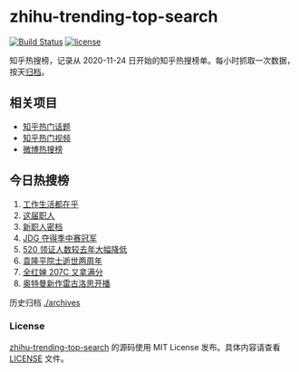 # zhihu-trending-top-search

[![Build Status](https://github.com/justjavac/zhihu-trending-top-search/workflows/ci/badge.svg?branch=main)](https://github.com/justjavac/zhihu-trending-top-search/actions)
[![license](https://img.shields.io/github/license/justjavac/zhihu-trending-top-search)](https://github.com/justjavac/zhihu-trending-top-search/blob/main/LICENSE)

知乎热搜榜，记录从 2020-11-24 日开始的知乎热搜榜单。每小时抓取一次数据，按天[归档](./archives)。

## 相关项目

- [知乎热门话题](https://github.com/justjavac/zhihu-trending-hot-questions)
- [知乎热门视频](https://github.com/justjavac/zhihu-trending-hot-video)
- [微博热搜榜](https://github.com/justjavac/weibo-trending-hot-search)

## 今日热搜榜

<!-- BEGIN -->
<!-- 最后更新时间 Mon May 22 2023 19:06:01 GMT+0800 (China Standard Time) -->

1. [工作生活都在乎](https://www.zhihu.com/search?q=%E5%B7%A5%E4%BD%9C%E7%94%9F%E6%B4%BB%E9%83%BD%E5%9C%A8%E4%B9%8E%20)
1. [这届职人](https://www.zhihu.com/search?q=%E8%BF%99%E5%B1%8A%E8%81%8C%E4%BA%BA%20)
1. [新职人密档](https://www.zhihu.com/search?q=%E6%96%B0%E8%81%8C%E4%BA%BA%E5%AF%86%E6%A1%A3)
1. [JDG 夺得季中赛冠军](https://www.zhihu.com/search?q=JDG%20%E5%A4%BA%E5%BE%97%E5%AD%A3%E4%B8%AD%E8%B5%9B%E5%86%A0%E5%86%9B)
1. [520 领证人数较去年大幅降低](https://www.zhihu.com/search?q=520%20%E9%A2%86%E8%AF%81%E4%BA%BA%E6%95%B0%E8%BE%83%E5%8E%BB%E5%B9%B4%E5%A4%A7%E5%B9%85%E9%99%8D%E4%BD%8E)
1. [袁隆平院士逝世两周年](https://www.zhihu.com/search?q=%E8%A2%81%E9%9A%86%E5%B9%B3%E9%99%A2%E5%A3%AB%E9%80%9D%E4%B8%96%E4%B8%A4%E5%91%A8%E5%B9%B4)
1. [全红婵 207C 又拿满分](https://www.zhihu.com/search?q=%E5%85%A8%E7%BA%A2%E5%A9%B5%20207C%20%E5%8F%88%E6%8B%BF%E6%BB%A1%E5%88%86)
1. [奥特曼新作雷古洛思开播](https://www.zhihu.com/search?q=%E5%A5%A5%E7%89%B9%E6%9B%BC%E6%96%B0%E4%BD%9C%E9%9B%B7%E5%8F%A4%E6%B4%9B%E6%80%9D%E5%BC%80%E6%92%AD)

<!-- END -->

历史归档 [./archives](./archives)

### License

[zhihu-trending-top-search](https://github.com/justjavac/zhihu-trending-top-search) 的源码使用 MIT License
发布。具体内容请查看 [LICENSE](./LICENSE) 文件。

